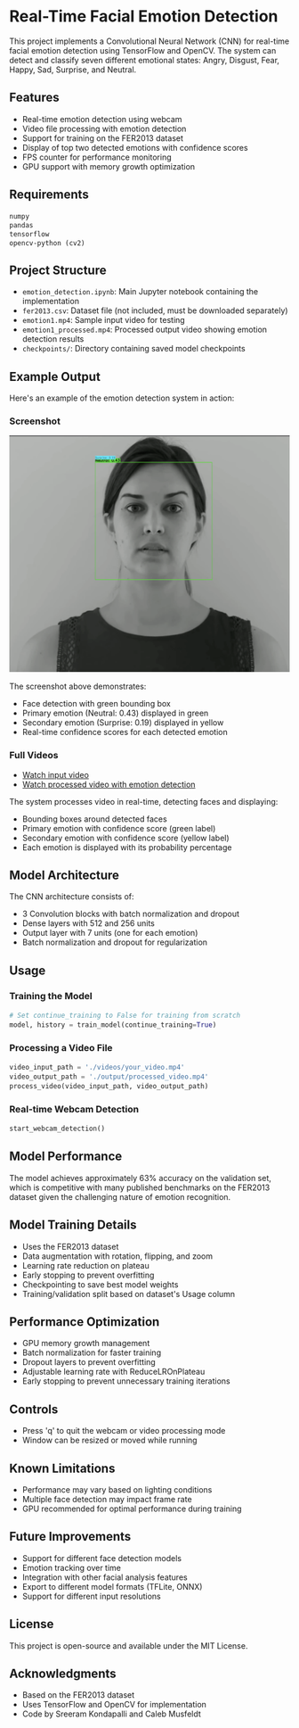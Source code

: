 # Real-Time Facial Emotion Detection

This project implements a Convolutional Neural Network (CNN) for real-time facial emotion detection using TensorFlow and OpenCV. The system can detect and classify seven different emotional states: Angry, Disgust, Fear, Happy, Sad, Surprise, and Neutral.

## Features

- Real-time emotion detection using webcam
- Video file processing with emotion detection
- Support for training on the FER2013 dataset
- Display of top two detected emotions with confidence scores
- FPS counter for performance monitoring
- GPU support with memory growth optimization

## Requirements

```
numpy
pandas
tensorflow
opencv-python (cv2)
```

## Project Structure

- `emotion_detection.ipynb`: Main Jupyter notebook containing the implementation
- `fer2013.csv`: Dataset file (not included, must be downloaded separately)
- `emotion1.mp4`: Sample input video for testing
- `emotion1_processed.mp4`: Processed output video showing emotion detection results
- `checkpoints/`: Directory containing saved model checkpoints

## Example Output

Here's an example of the emotion detection system in action:

### Screenshot
<img src="https://github.com/sreeram0407/EmotionDetection/raw/main/key_moment.png" alt="Emotion Detection Example" width="600"/>

The screenshot above demonstrates:
- Face detection with green bounding box
- Primary emotion (Neutral: 0.43) displayed in green
- Secondary emotion (Surprise: 0.19) displayed in yellow
- Real-time confidence scores for each detected emotion

### Full Videos
- [Watch input video](https://github.com/sreeram0407/EmotionDetection/blob/main/emotion1.mp4)
- [Watch processed video with emotion detection](https://github.com/sreeram0407/EmotionDetection/blob/main/emotion1_processed.mp4)

The system processes video in real-time, detecting faces and displaying:
- Bounding boxes around detected faces
- Primary emotion with confidence score (green label)
- Secondary emotion with confidence score (yellow label)
- Each emotion is displayed with its probability percentage

## Model Architecture

The CNN architecture consists of:
- 3 Convolution blocks with batch normalization and dropout
- Dense layers with 512 and 256 units
- Output layer with 7 units (one for each emotion)
- Batch normalization and dropout for regularization

## Usage

### Training the Model

```python
# Set continue_training to False for training from scratch
model, history = train_model(continue_training=True)
```

### Processing a Video File

```python
video_input_path = './videos/your_video.mp4'
video_output_path = './output/processed_video.mp4'
process_video(video_input_path, video_output_path)
```

### Real-time Webcam Detection

```python
start_webcam_detection()
```

## Model Performance

The model achieves approximately 63% accuracy on the validation set, which is competitive with many published benchmarks on the FER2013 dataset given the challenging nature of emotion recognition.

## Model Training Details

- Uses the FER2013 dataset
- Data augmentation with rotation, flipping, and zoom
- Learning rate reduction on plateau
- Early stopping to prevent overfitting
- Checkpointing to save best model weights
- Training/validation split based on dataset's Usage column

## Performance Optimization

- GPU memory growth management
- Batch normalization for faster training
- Dropout layers to prevent overfitting
- Adjustable learning rate with ReduceLROnPlateau
- Early stopping to prevent unnecessary training iterations

## Controls

- Press 'q' to quit the webcam or video processing mode
- Window can be resized or moved while running

## Known Limitations

- Performance may vary based on lighting conditions
- Multiple face detection may impact frame rate
- GPU recommended for optimal performance during training

## Future Improvements

- Support for different face detection models
- Emotion tracking over time
- Integration with other facial analysis features
- Export to different model formats (TFLite, ONNX)
- Support for different input resolutions

## License

This project is open-source and available under the MIT License.

## Acknowledgments

- Based on the FER2013 dataset
- Uses TensorFlow and OpenCV for implementation
- Code by Sreeram Kondapalli and Caleb Musfeldt
